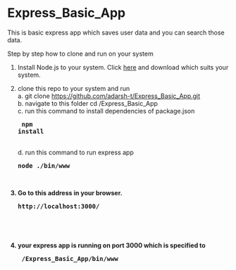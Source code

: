 # Express_Basic_App
This is basic express app which saves user data and you can search those data.

Step by step how to clone and run on your system

1. Install Node.js to your system. Click <a id="my-anchor" href="https://nodejs.org/en/" target="_blank">here</a> and download which suits your system. 

2. clone this repo to your system and run <br>
    a. git clone https://github.com/adarsh-t/Express_Basic_App.git <br>
    b. navigate to this folder cd /Express_Basic_App <br>
    c. run this command to install dependencies of package.json <br>
        <pre>    <b>npm install</b> </pre><br>
    d. run this command to run express app <br>
        <pre>    <b>node ./bin/www<b> </pre><br>
        
3. Go to this address in your browser. <br>
       <pre><b>http://localhost:3000/<pre> </b><br>
        
3. your express app is running on port 3000 which is specified to <br>
       <pre><b> /Express_Basic_App/bin/www</b>


    
